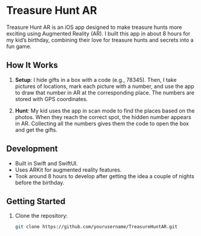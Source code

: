 # Treasure Hunt AR

Treasure Hunt AR is an iOS app designed to make treasure hunts more exciting using Augmented Reality (AR). I built this app in about 8 hours for my kid’s birthday, combining their love for treasure hunts and secrets into a fun game.

## How It Works

1. **Setup**: I hide gifts in a box with a code (e.g., 78345). Then, I take pictures of locations, mark each picture with a number, and use the app to draw that number in AR at the corresponding place. The numbers are stored with GPS coordinates.

2. **Hunt**: My kid uses the app in scan mode to find the places based on the photos. When they reach the correct spot, the hidden number appears in AR. Collecting all the numbers gives them the code to open the box and get the gifts.

## Development

- Built in Swift and SwiftUI.
- Uses ARKit for augmented reality features.
- Took around 8 hours to develop after getting the idea a couple of nights before the birthday.

## Getting Started

1. Clone the repository:
   ```bash
   git clone https://github.com/yourusername/TreasureHuntAR.git
